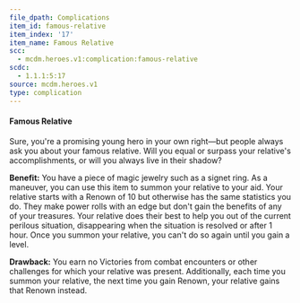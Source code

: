 ```yaml
---
file_dpath: Complications
item_id: famous-relative
item_index: '17'
item_name: Famous Relative
scc:
  - mcdm.heroes.v1:complication:famous-relative
scdc:
  - 1.1.1:5:17
source: mcdm.heroes.v1
type: complication
---
```


#### Famous Relative

Sure, you're a promising young hero in your own right—but people always ask you about your famous relative. Will you equal or surpass your relative's accomplishments, or will you always live in their shadow?

**Benefit:** You have a piece of magic jewelry such as a signet ring. As a maneuver, you can use this item to summon your relative to your aid. Your relative starts with a Renown of 10 but otherwise has the same statistics you do. They make power rolls with an edge but don't gain the benefits of any of your treasures. Your relative does their best to help you out of the current perilous situation, disappearing when the situation is resolved or after 1 hour. Once you summon your relative, you can't do so again until you gain a level.

**Drawback:** You earn no Victories from combat encounters or other challenges for which your relative was present. Additionally, each time you summon your relative, the next time you gain Renown, your relative gains that Renown instead.
